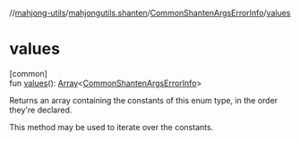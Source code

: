 //[mahjong-utils](../../../index.md)/[mahjongutils.shanten](../index.md)/[CommonShantenArgsErrorInfo](index.md)/[values](values.md)

# values

[common]\
fun [values](values.md)(): [Array](https://kotlinlang.org/api/latest/jvm/stdlib/kotlin/-array/index.html)&lt;[CommonShantenArgsErrorInfo](index.md)&gt;

Returns an array containing the constants of this enum type, in the order they're declared.

This method may be used to iterate over the constants.
